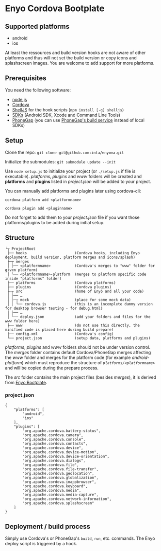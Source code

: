 Enyo Cordova Bootplate
======================

Supported platforms
-------------------
 * android
 * ios

At least the ressources and build version hooks are not aware of other platforms and thus will not set the build version or copy icons and splashscreen images. You are welcome to add support for more platforms.

Prerequisites
-------------
You need the following software:
 * [node.js](http://nodejs.org/download/)
 * [Cordova](http://cordova.apache.org/docs/en/edge/guide_cli_index.md.html#The%20Command-line%20Interface)
 * [ShellJS](https://github.com/arturadib/shelljs) for the hook scripts (`npm install [-g] shelljs`)
 * [SDKs](http://cordova.apache.org/docs/en/edge/guide_platforms_index.md.html#Platform%20Guides) (Android SDK, Xcode and Command Line Tools)
 * [PhoneGap](http://docs.phonegap.com/en/edge/guide_platforms_index.md.html) (you can use [PhoneGap's build service](http://docs.phonegap.com/en/edge/guide_phonegap-build_index.md.html#PhoneGap%20Build) instead of local SDKs)

Setup
-----
Clone the repo: `git clone git@github.com:inta/enyova.git`

Initialize the submodules: `git submodule update --init`

Use `node setup.js` to initialize your project (or `./setup.js` if file is executable). *platforms*, *plugins* and *www* folders will be created and **platforms** and **plugins** listed in *project.json* will be added to your project.

You can manually add platforms and plugins later using cordova-cli:

`cordova platform add <platformname>`

`cordova plugin add <pluginname>`

Do not forget to add them to your *project.json* file if you want those platforms/plugins to be added during initial setup.

Structure
---------
	└┬ ProjectRoot
	 ├── hooks                      (Cordova hooks, including Enyo deployment, build version, platform merges and icons/splash)
	 ├─┬ merges
	 │ ├── <platformname>           (Cordova's merges to "www" folder for given platform)
	 │ └── <platformname>-platform  (merges to platform specific code inside "platforms" folder)
	 ├── platforms                  (Cordova platforms)
	 ├── plugins                    (Cordova plugins)
	 ├─┬ src                        (home of Enyo and all your code)
	 │ ├── …
	 │ ├─┬ mock                     (place for some mock data)
	 │ │ └── cordova.js             (this is an incomplete dummy version for desktop browser testing - for debug.html)
	 │ ├── …
	 │ └── deploy.json              (add your folders and files for the www folder here)
	 ├── www                        (do not use this directly, the minified code is placed here during build prepare)
	 ├── config.xml                 (Cordova's config)
	 └── project.json               (setup data, platforms and plugins)

*platforms*, *plugins* and *www* folders should not be under version control. The *merges* folder contains default Cordova/PhoneGap merges affecting the *www* folder and merges for the platform code (for example *android-platform*) which must reproduce the structure of *`platforms/<platformname>`* and will be copied during the prepare process.

The *src* folder contains the main project files (besides *merges*), it is derived from [Enyo Bootplate](https://github.com/enyojs/enyo/wiki/Bootplate).

### project.json
	{
		"platforms": [
			"android",
			"ios"
		],
		"plugins": [
			"org.apache.cordova.battery-status",
			"org.apache.cordova.camera",
			"org.apache.cordova.console",
			"org.apache.cordova.contacts",
			"org.apache.cordova.device",
			"org.apache.cordova.device-motion",
			"org.apache.cordova.device-orientation",
			"org.apache.cordova.dialogs",
			"org.apache.cordova.file",
			"org.apache.cordova.file-transfer",
			"org.apache.cordova.geolocation",
			"org.apache.cordova.globalization",
			"org.apache.cordova.inappbrowser",
			"org.apache.cordova.keyboard",
			"org.apache.cordova.media",
			"org.apache.cordova.media-capture",
			"org.apache.cordova.network-information",
			"org.apache.cordova.splashscreen"
		]
	}

Deployment / build process
--------------------------
Simply use Cordova's or PhoneGap's `build`, `run`, etc. commands. The Enyo deploy script is triggered by a hook.
